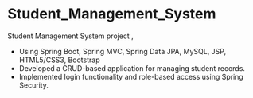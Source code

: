 # Student_Management_System
Student Management System project , 
- Using Spring Boot, Spring MVC, Spring Data JPA, MySQL, JSP, HTML5/CSS3, Bootstrap
- Developed a CRUD-based application for managing student records.
- Implemented login functionality and role-based access using Spring Security.
